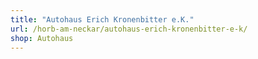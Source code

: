 ```yaml
---
title: "Autohaus Erich Kronenbitter e.K."
url: /horb-am-neckar/autohaus-erich-kronenbitter-e-k/
shop: Autohaus
---
```

